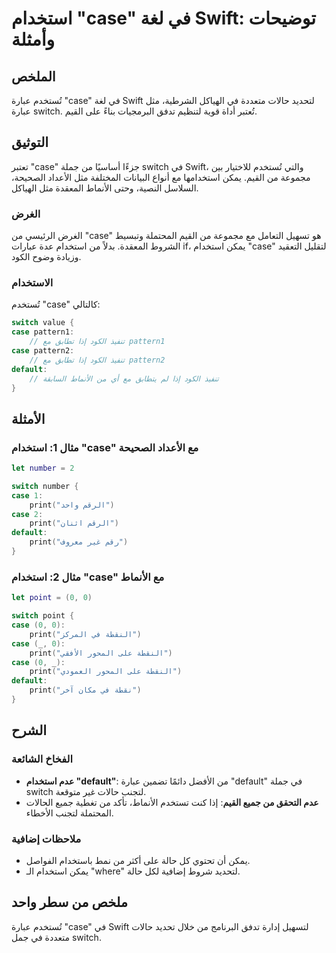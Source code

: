 <!--
Meta Description: # استخدام "case" في لغة Swift: توضيحات وأمثلة ## الملخص تُستخدم عبارة "case" في لغة Swift لتحديد حالات متعددة في الهياكل الشرطية، مثل عبارة switch. تُ...
Meta Keywords: case, استخدام, swift, switch, print
-->

# استخدام "case" في لغة Swift: توضيحات وأمثلة

## الملخص
تُستخدم عبارة "case" في لغة Swift لتحديد حالات متعددة في الهياكل الشرطية، مثل عبارة switch. تُعتبر أداة قوية لتنظيم تدفق البرمجيات بناءً على القيم.

## التوثيق
تعتبر "case" جزءًا أساسيًا من جملة switch في Swift، والتي تُستخدم للاختيار بين مجموعة من القيم. يمكن استخدامها مع أنواع البيانات المختلفة مثل الأعداد الصحيحة، السلاسل النصية، وحتى الأنماط المعقدة مثل الهياكل.

### الغرض
الغرض الرئيسي من "case" هو تسهيل التعامل مع مجموعة من القيم المحتملة وتبسيط الشروط المعقدة. بدلاً من استخدام عدة عبارات if، يمكن استخدام "case" لتقليل التعقيد وزيادة وضوح الكود.

### الاستخدام
تُستخدم "case" كالتالي:

```swift
switch value {
case pattern1:
    // تنفيذ الكود إذا تطابق مع pattern1
case pattern2:
    // تنفيذ الكود إذا تطابق مع pattern2
default:
    // تنفيذ الكود إذا لم يتطابق مع أي من الأنماط السابقة
}
```

## الأمثلة
### مثال 1: استخدام "case" مع الأعداد الصحيحة
```swift
let number = 2

switch number {
case 1:
    print("الرقم واحد")
case 2:
    print("الرقم اثنان")
default:
    print("رقم غير معروف")
}
```

### مثال 2: استخدام "case" مع الأنماط
```swift
let point = (0, 0)

switch point {
case (0, 0):
    print("النقطة في المركز")
case (_, 0):
    print("النقطة على المحور الأفقي")
case (0, _):
    print("النقطة على المحور العمودي")
default:
    print("نقطة في مكان آخر")
}
```

## الشرح
### الفخاخ الشائعة
- **عدم استخدام "default"**: من الأفضل دائمًا تضمين عبارة "default" في جملة switch لتجنب حالات غير متوقعة.
- **عدم التحقق من جميع القيم**: إذا كنت تستخدم الأنماط، تأكد من تغطية جميع الحالات المحتملة لتجنب الأخطاء.

### ملاحظات إضافية
- يمكن أن تحتوي كل حالة على أكثر من نمط باستخدام الفواصل.
- يمكن استخدام الـ "where" لتحديد شروط إضافية لكل حالة.

## ملخص من سطر واحد
تُستخدم عبارة "case" في Swift لتسهيل إدارة تدفق البرنامج من خلال تحديد حالات متعددة في جمل switch.